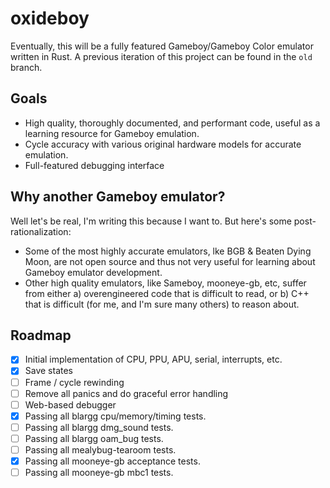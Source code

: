# oxideboy

Eventually, this will be a fully featured Gameboy/Gameboy Color emulator written in Rust. A previous iteration of this project can be found in the `old` branch.

## Goals

 * High quality, thoroughly documented, and performant code, useful as a learning resource for Gameboy emulation.
 * Cycle accuracy with various original hardware models for accurate emulation.
 * Full-featured debugging interface

## Why another Gameboy emulator?

Well let's be real, I'm writing this because I want to. But here's some post-rationalization:

 * Some of the most highly accurate emulators, lke BGB & Beaten Dying Moon, are not open source and thus not very useful for learning about Gameboy emulator development.
 * Other high quality emulators, like Sameboy, mooneye-gb, etc, suffer from either a) overengineered code that is difficult to read, or b) C++ that is difficult (for me, and I'm sure many others) to reason about.

## Roadmap

- [x] Initial implementation of CPU, PPU, APU, serial, interrupts, etc.
- [x] Save states
- [ ] Frame / cycle rewinding
- [ ] Remove all panics and do graceful error handling
- [ ] Web-based debugger
- [x] Passing all blargg cpu/memory/timing tests.
- [ ] Passing all blargg dmg_sound tests.
- [ ] Passing all blargg oam_bug tests.
- [ ] Passing all mealybug-tearoom tests.
- [x] Passing all mooneye-gb acceptance tests.
- [ ] Passing all mooneye-gb mbc1 tests.
